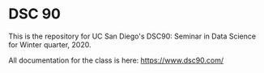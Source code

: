 # DSC 90

This is the repository for UC San Diego's DSC90: Seminar in Data Science for Winter quarter, 2020.

All documentation for the class is here: https://www.dsc90.com/